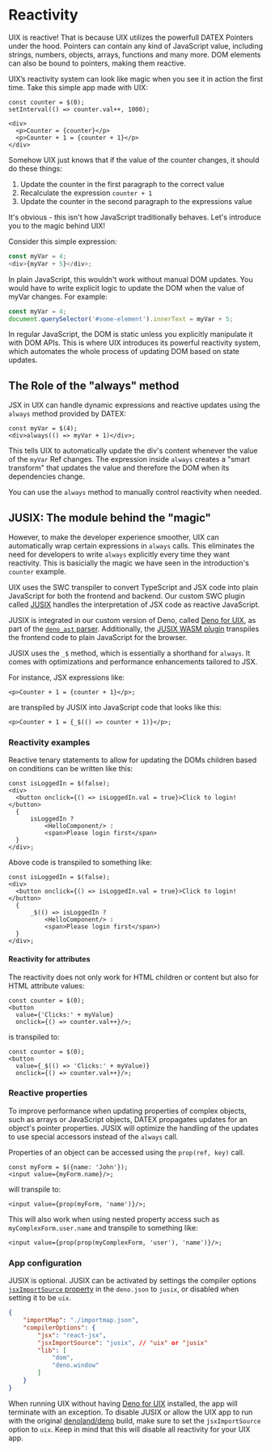 # Reactivity

UIX is reactive! That is because UIX utilizes the powerfull DATEX Pointers under the hood. Pointers can contain any kind of JavaScript value, including strings, numbers, objects, arrays, functions and many more. DOM elements can also be bound to pointers, making them reactive. 

UIX’s reactivity system can look like magic when you see it in action the first time. Take this simple app made with UIX:

```tsx
const counter = $(0);
setInterval(() => counter.val++, 1000);

<div>
  <p>Counter = {counter}</p>
  <p>Counter + 1 = {counter + 1}</p>
</div>
```

Somehow UIX just knows that if the value of the counter changes, it should do these things:
1. Update the counter in the first paragraph to the correct value
2. Recalculate the expression `counter + 1`
3. Update the counter in the second paragraph to the expressions value


It's obvious - this isn't how JavaScript traditionally behaves. Let's introduce you to the magic behind UIX!

Consider this simple expression:
```js
const myVar = 4;
<div>{myVar + 5}</div>;
```
In plain JavaScript, this wouldn't work without manual DOM updates. You would have to write explicit logic to update the DOM when the value of myVar changes. For example:
```js
const myVar = 4;
document.querySelector('#some-element').innerText = myVar + 5;
```
In regular JavaScript, the DOM is static unless you explicitly manipulate it with DOM APIs. This is where UIX introduces its powerful reactivity system, which automates the whole process of updating DOM based on state updates.

## The Role of the "always" method
JSX in UIX can handle dynamic expressions and reactive updates using the `always` method provided by DATEX:
```tsx
const myVar = $(4);
<div>always(() => myVar + 1)</div>;
```
This tells UIX to automatically update the div's content whenever the value of the `myVar` Ref changes. The expression inside `always` creates a "smart transform" that updates the value and therefore the DOM when its dependencies change.

You can use the `always` method to manually control reactivity when needed.


## JUSIX: The module behind the "magic"
However, to make the developer experience smoother, UIX can automatically wrap certain expressions in `always` calls. This eliminates the need for developers to write `always` explicitly every time they want reactivity. This is basicially the magic we have seen in the introduction's `counter` example.

UIX uses the SWC transpiler to convert TypeScript and JSX code into plain JavaScript for both the frontend and backend.
Our custom SWC plugin called [JUSIX](https://github.com/unyt-org/jusix) handles the interpretation of JSX code as reactive JavaScript.

JUSIX is integrated in our custom version of Deno, called [Deno for UIX](https://github.com/unyt-org/deno), as part of the [`deno_ast` parser](https://github.com/unyt-org/deno_ast).
Additionally, the [JUSIX WASM plugin](https://github.com/unyt-org/jusix/tree/wasm-plugin) transpiles the frontend code to plain JavaScript for the browser.

JUSIX uses the `_$` method, which is essentially a shorthand for `always`. It comes with optimizations and performance enhancements tailored to JSX.

For instance, JSX expressions like:
```tsx
<p>Counter + 1 = {counter + 1}</p>;
```

are transpiled by JUSIX into JavaScript code that looks like this:

```tsx
<p>Counter + 1 = {_$(() => counter + 1)}</p>;
```

### Reactivity examples

Reactive tenary statements to allow for updating the DOMs children based on conditions can be written like this:
```tsx
const isLoggedIn = $(false);
<div>
  <button onclick={() => isLoggedIn.val = true}>Click to login!</button>
  {
      isLoggedIn ? 
          <HelloComponent/> : 
          <span>Please login first</span>
  }
</div>;
```

Above code is transpiled to something like:

```tsx
const isLoggedIn = $(false);
<div>
  <button onclick={() => isLoggedIn.val = true}>Click to login!</button>
  {
      _$(() => isLoggedIn ? 
          <HelloComponent/> : 
          <span>Please login first</span>)
  }
</div>;
```

#### Reactivity for attributes
The reactivity does not only work for HTML children or content but also for HTML attribute values:

```tsx
const counter = $(0);
<button
  value={'Clicks:' + myValue}
  onclick={() => counter.val++}/>;
```

is transpiled to:

```tsx
const counter = $(0);
<button
  value={_$(() => 'Clicks:' + myValue)}
  onclick={() => counter.val++}/>;
```


### Reactive properties
To improve performance when updating properties of complex objects, such as arrays or JavaScript objects, DATEX propagates updates for an object's pointer properties. JUSIX will optimize the handling of the updates to use special accessors instead of the `always` call.

Properties of an object can be accessed using the `prop(ref, key)` call.

```tsx
const myForm = $({name: 'John'});
<input value={myForm.name}/>;
```

will transpile to:

```tsx
<input value={prop(myForm, 'name')}/>;
```

This will also work when using nested property access such as `myComplexForm.user.name` and transpile to something like:
```tsx
<input value={prop(prop(myComplexForm, 'user'), 'name')}/>;
```

### App configuration
JUSIX is optional. JUSIX can be activated by settings the compiler options [`jsxImportSource` property](https://docs.unyt.org/manual/uix/getting-started#deno-configuration) in the `deno.json` to `jusix`, or disabled when setting it to be `uix`.


```json title="deno.json" icon="fa-file"
{
    "importMap": "./importmap.json",
    "compilerOptions": {
        "jsx": "react-jsx",
        "jsxImportSource": "jusix", // "uix" or "jusix"
        "lib": [
            "dom",
            "deno.window"
        ]
    }
}
```

When running UIX without having [Deno for UIX](https://github.com/unyt-org/deno) installed, the app will terminate with an exception. To disable JUSIX or allow the UIX app to run with the original [denoland/deno](https://github.com/denoland/deno) build, make sure to set the `jsxImportSource` option to `uix`. Keep in mind that this will disable all reactivity for your UIX app.